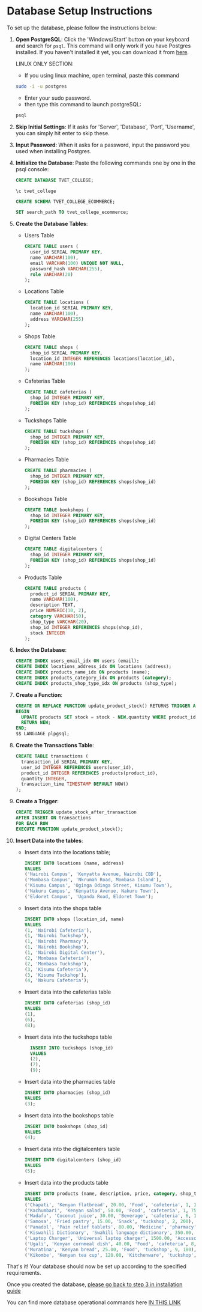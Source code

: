 # Database Setup Instructions

To set up the database, please follow the instructions below:

1. **Open PostgreSQL**: Click the 'Windows/Start' button on your keyboard and search for `psql`. This command will only work if you have Postgres installed. If you haven't installed it yet, you can download it from [here](https://www.postgresql.org/download/).

    LINUX ONLY SECTION:
    - If you using linux machine, open terminal, paste this command
    ```bash
    sudo -i -u postgres
    ```
    - Enter your sudo password.
    - then type this command to launch postgreSQL:
    ```bash
    psql
    ```

2. **Skip Initial Settings**: If it asks for 'Server', 'Database', 'Port', 'Username', you can simply hit enter to skip these.

3. **Input Password**: When it asks for a password, input the password you used when installing Postgres.

4. **Initialize the Database**: Paste the following commands one by one in the psql console:

   ```sql
   CREATE DATABASE TVET_COLLEGE;

   ```

   ```
   \c tvet_college

   ```

   ```sql
   CREATE SCHEMA TVET_COLLEGE_ECOMMERCE;

   ```

   ```sql
   SET search_path TO tvet_college_ecommerce;

   ```

5. **Create the Database Tables**:

   - Users Table

     ```sql
     CREATE TABLE users (
       user_id SERIAL PRIMARY KEY,
       name VARCHAR(100),
       email VARCHAR(100) UNIQUE NOT NULL,
       password_hash VARCHAR(255),
       role VARCHAR(20)
     );

     ```

   - Locations Table

     ```sql
     CREATE TABLE locations (
       location_id SERIAL PRIMARY KEY,
       name VARCHAR(100),
       address VARCHAR(255)
     );

     ```

   - Shops Table

     ```sql
     CREATE TABLE shops (
       shop_id SERIAL PRIMARY KEY,
       location_id INTEGER REFERENCES locations(location_id),
       name VARCHAR(100)
     );

     ```

   - Cafeterias Table

     ```sql
     CREATE TABLE cafeterias (
       shop_id INTEGER PRIMARY KEY,
       FOREIGN KEY (shop_id) REFERENCES shops(shop_id)
     );

     ```

   - Tuckshops Table

     ```sql
     CREATE TABLE tuckshops (
       shop_id INTEGER PRIMARY KEY,
       FOREIGN KEY (shop_id) REFERENCES shops(shop_id)
     );

     ```

   - Pharmacies Table

     ```sql
     CREATE TABLE pharmacies (
       shop_id INTEGER PRIMARY KEY,
       FOREIGN KEY (shop_id) REFERENCES shops(shop_id)
     );

     ```

   - Bookshops Table

     ```sql
     CREATE TABLE bookshops (
       shop_id INTEGER PRIMARY KEY,
       FOREIGN KEY (shop_id) REFERENCES shops(shop_id)
     );

     ```

   - Digital Centers Table

     ```sql
     CREATE TABLE digitalcenters (
       shop_id INTEGER PRIMARY KEY,
       FOREIGN KEY (shop_id) REFERENCES shops(shop_id)
     );

     ```

   - Products Table

     ```sql
     CREATE TABLE products (
       product_id SERIAL PRIMARY KEY,
       name VARCHAR(100),
       description TEXT,
       price NUMERIC(10, 2),
       category VARCHAR(50),
       shop_type VARCHAR(20),
       shop_id INTEGER REFERENCES shops(shop_id),
       stock INTEGER
     );

     ```

6. **Index the Database**:

   ```sql
   CREATE INDEX users_email_idx ON users (email);
   CREATE INDEX locations_address_idx ON locations (address);
   CREATE INDEX products_name_idx ON products (name);
   CREATE INDEX products_category_idx ON products (category);
   CREATE INDEX products_shop_type_idx ON products (shop_type);

   ```

7. **Create a Function**:

   ```sql
   CREATE OR REPLACE FUNCTION update_product_stock() RETURNS TRIGGER AS $$
   BEGIN
     UPDATE products SET stock = stock - NEW.quantity WHERE product_id = NEW.product_id;
     RETURN NEW;
   END;
   $$ LANGUAGE plpgsql;

   ```

8. **Create the Transactions Table**:

   ```sql
   CREATE TABLE transactions (
     transaction_id SERIAL PRIMARY KEY,
     user_id INTEGER REFERENCES users(user_id),
     product_id INTEGER REFERENCES products(product_id),
     quantity INTEGER,
     transaction_time TIMESTAMP DEFAULT NOW()
   );

   ```

9. **Create a Trigger**:

   ```sql
   CREATE TRIGGER update_stock_after_transaction
   AFTER INSERT ON transactions
   FOR EACH ROW
   EXECUTE FUNCTION update_product_stock();

   ```

10. **Insert Data into the tables**:

    - Insert data into the locations table;

      ```sql
      INSERT INTO locations (name, address)
      VALUES
      ('Nairobi Campus', 'Kenyatta Avenue, Nairobi CBD'),
      ('Mombasa Campus', 'Nkrumah Road, Mombasa Island'),
      ('Kisumu Campus', 'Oginga Odinga Street, Kisumu Town'),
      ('Nakuru Campus', 'Kenyatta Avenue, Nakuru Town'),
      ('Eldoret Campus', 'Uganda Road, Eldoret Town');

      ```

    - Insert data into the shops table

      ```sql
      INSERT INTO shops (location_id, name)
      VALUES
      (1, 'Nairobi Cafeteria'),
      (1, 'Nairobi Tuckshop'),
      (1, 'Nairobi Pharmacy'),
      (1, 'Nairobi Bookshop'),
      (1, 'Nairobi Digital Center'),
      (2, 'Mombasa Cafeteria'),
      (2, 'Mombasa Tuckshop'),
      (3, 'Kisumu Cafeteria'),
      (3, 'Kisumu Tuckshop'),
      (4, 'Nakuru Cafeteria');

      ```

    - Insert data into the cafeterias table

      ```sql
      INSERT INTO cafeterias (shop_id)
      VALUES
      (1),
      (6),
      (8);

      ```

    - Insert data into the tuckshops table

      ```sql
        INSERT INTO tuckshops (shop_id)
        VALUES
        (2),
        (7),
        (9);

      ```

    - Insert data into the pharmacies table

      ```sql
      INSERT INTO pharmacies (shop_id)
      VALUES
      (3);

      ```

    - Insert data into the bookshops table

      ```sql
      INSERT INTO bookshops (shop_id)
      VALUES
      (4);
      ```

    - Insert data into the digitalcenters table

      ```sql
      INSERT INTO digitalcenters (shop_id)
      VALUES
      (5);

      ```

    - Insert data into the products table

      ```sql
      INSERT INTO products (name, description, price, category, shop_type, shop_id, stock)
      VALUES
      ('Chapati', 'Kenyan flatbread', 20.00, 'Food', 'cafeteria', 1, 100),
      ('Kachumbari', 'Kenyan salad', 50.00, 'Food', 'cafeteria', 1, 75),
      ('Madafu', 'Coconut juice', 30.00, 'Beverage', 'cafeteria', 6, 120),
      ('Samosa', 'Fried pastry', 15.00, 'Snack', 'tuckshop', 2, 200),
      ('Panadol', 'Pain relief tablets', 80.00, 'Medicine', 'pharmacy', 3, 50),
      ('Kiswahili Dictionary', 'Swahili language dictionary', 350.00, 'Book', 'bookshop', 4, 30),
      ('Laptop Charger', 'Universal laptop charger', 1500.00, 'Accessory', 'digitalcenter', 5, 20),
      ('Ugali', 'Kenyan cornmeal dish', 40.00, 'Food', 'cafeteria', 8, 150),
      ('Muratina', 'Kenyan bread', 25.00, 'Food', 'tuckshop', 9, 180),
      ('Kikombe', 'Kenyan tea cup', 120.00, 'Kitchenware', 'tuckshop', 9, 60);

      ```

That's it! Your database should now be set up according to the specified requirements.

Once you created the database, [please go back to step 3 in installation guide](https://github.com/BSCNRB595022/college-ecommerce-db-group-iv/blob/main/src/guide/1_installation.md)

You can find more database operational commands here [IN THIS LINK](https://github.com/BSCNRB595022/college-ecommerce-db-group-iv/blob/main/src/guide/3_db_operation.md)
